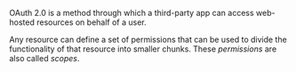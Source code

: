 
 OAuth 2.0 is a method through which a third-party app can access web-hosted resources on behalf of a user.

Any resource can define a set of permissions that can be used to divide the functionality of that resource into smaller chunks. These *permissions* are also called *scopes*.
